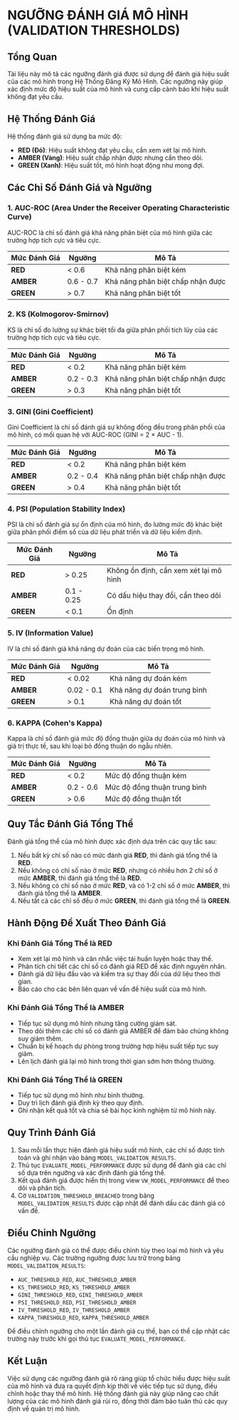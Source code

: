 # NGƯỠNG ĐÁNH GIÁ MÔ HÌNH (VALIDATION THRESHOLDS)

## Tổng Quan

Tài liệu này mô tả các ngưỡng đánh giá được sử dụng để đánh giá hiệu suất của các mô hình trong Hệ Thống Đăng Ký Mô Hình. Các ngưỡng này giúp xác định mức độ hiệu suất của mô hình và cung cấp cảnh báo khi hiệu suất không đạt yêu cầu.

## Hệ Thống Đánh Giá

Hệ thống đánh giá sử dụng ba mức độ:

- **RED (Đỏ)**: Hiệu suất không đạt yêu cầu, cần xem xét lại mô hình.
- **AMBER (Vàng)**: Hiệu suất chấp nhận được nhưng cần theo dõi.
- **GREEN (Xanh)**: Hiệu suất tốt, mô hình hoạt động như mong đợi.

## Các Chỉ Số Đánh Giá và Ngưỡng

### 1. AUC-ROC (Area Under the Receiver Operating Characteristic Curve)

AUC-ROC là chỉ số đánh giá khả năng phân biệt của mô hình giữa các trường hợp tích cực và tiêu cực.

| Mức Đánh Giá | Ngưỡng | Mô Tả |
|-------------|--------|-------|
| **RED** | < 0.6 | Khả năng phân biệt kém |
| **AMBER** | 0.6 - 0.7 | Khả năng phân biệt chấp nhận được |
| **GREEN** | > 0.7 | Khả năng phân biệt tốt |

### 2. KS (Kolmogorov-Smirnov)

KS là chỉ số đo lường sự khác biệt tối đa giữa phân phối tích lũy của các trường hợp tích cực và tiêu cực.

| Mức Đánh Giá | Ngưỡng | Mô Tả |
|-------------|--------|-------|
| **RED** | < 0.2 | Khả năng phân biệt kém |
| **AMBER** | 0.2 - 0.3 | Khả năng phân biệt chấp nhận được |
| **GREEN** | > 0.3 | Khả năng phân biệt tốt |

### 3. GINI (Gini Coefficient)

Gini Coefficient là chỉ số đánh giá sự không đồng đều trong phân phối của mô hình, có mối quan hệ với AUC-ROC (GINI = 2 × AUC - 1).

| Mức Đánh Giá | Ngưỡng | Mô Tả |
|-------------|--------|-------|
| **RED** | < 0.2 | Khả năng phân biệt kém |
| **AMBER** | 0.2 - 0.4 | Khả năng phân biệt chấp nhận được |
| **GREEN** | > 0.4 | Khả năng phân biệt tốt |

### 4. PSI (Population Stability Index)

PSI là chỉ số đánh giá sự ổn định của mô hình, đo lường mức độ khác biệt giữa phân phối điểm số của dữ liệu phát triển và dữ liệu kiểm định.

| Mức Đánh Giá | Ngưỡng | Mô Tả |
|-------------|--------|-------|
| **RED** | > 0.25 | Không ổn định, cần xem xét lại mô hình |
| **AMBER** | 0.1 - 0.25 | Có dấu hiệu thay đổi, cần theo dõi |
| **GREEN** | < 0.1 | Ổn định |

### 5. IV (Information Value)

IV là chỉ số đánh giá khả năng dự đoán của các biến trong mô hình.

| Mức Đánh Giá | Ngưỡng | Mô Tả |
|-------------|--------|-------|
| **RED** | < 0.02 | Khả năng dự đoán kém |
| **AMBER** | 0.02 - 0.1 | Khả năng dự đoán trung bình |
| **GREEN** | > 0.1 | Khả năng dự đoán tốt |

### 6. KAPPA (Cohen's Kappa)

Kappa là chỉ số đánh giá mức độ đồng thuận giữa dự đoán của mô hình và giá trị thực tế, sau khi loại bỏ đồng thuận do ngẫu nhiên.

| Mức Đánh Giá | Ngưỡng | Mô Tả |
|-------------|--------|-------|
| **RED** | < 0.2 | Mức độ đồng thuận kém |
| **AMBER** | 0.2 - 0.6 | Mức độ đồng thuận trung bình |
| **GREEN** | > 0.6 | Mức độ đồng thuận tốt |

## Quy Tắc Đánh Giá Tổng Thể

Đánh giá tổng thể của mô hình được xác định dựa trên các quy tắc sau:

1. Nếu bất kỳ chỉ số nào có mức đánh giá **RED**, thì đánh giá tổng thể là **RED**.
2. Nếu không có chỉ số nào ở mức **RED**, nhưng có nhiều hơn 2 chỉ số ở mức **AMBER**, thì đánh giá tổng thể là **RED**.
3. Nếu không có chỉ số nào ở mức **RED**, và có 1-2 chỉ số ở mức **AMBER**, thì đánh giá tổng thể là **AMBER**.
4. Nếu tất cả các chỉ số đều ở mức **GREEN**, thì đánh giá tổng thể là **GREEN**.

## Hành Động Đề Xuất Theo Đánh Giá

### Khi Đánh Giá Tổng Thể là RED

- Xem xét lại mô hình và cân nhắc việc tái huấn luyện hoặc thay thế.
- Phân tích chi tiết các chỉ số có đánh giá RED để xác định nguyên nhân.
- Đánh giá dữ liệu đầu vào và kiểm tra sự thay đổi của dữ liệu theo thời gian.
- Báo cáo cho các bên liên quan về vấn đề hiệu suất của mô hình.

### Khi Đánh Giá Tổng Thể là AMBER

- Tiếp tục sử dụng mô hình nhưng tăng cường giám sát.
- Theo dõi thêm các chỉ số có đánh giá AMBER để đảm bảo chúng không suy giảm thêm.
- Chuẩn bị kế hoạch dự phòng trong trường hợp hiệu suất tiếp tục suy giảm.
- Lên lịch đánh giá lại mô hình trong thời gian sớm hơn thông thường.

### Khi Đánh Giá Tổng Thể là GREEN

- Tiếp tục sử dụng mô hình như bình thường.
- Duy trì lịch đánh giá định kỳ theo quy định.
- Ghi nhận kết quả tốt và chia sẻ bài học kinh nghiệm từ mô hình này.

## Quy Trình Đánh Giá

1. Sau mỗi lần thực hiện đánh giá hiệu suất mô hình, các chỉ số được tính toán và ghi nhận vào bảng `MODEL_VALIDATION_RESULTS`.
2. Thủ tục `EVALUATE_MODEL_PERFORMANCE` được sử dụng để đánh giá các chỉ số dựa trên ngưỡng và xác định đánh giá tổng thể.
3. Kết quả đánh giá được hiển thị trong view `VW_MODEL_PERFORMANCE` để theo dõi và phân tích.
4. Cờ `VALIDATION_THRESHOLD_BREACHED` trong bảng `MODEL_VALIDATION_RESULTS` được cập nhật để đánh dấu các đánh giá có vấn đề.

## Điều Chỉnh Ngưỡng

Các ngưỡng đánh giá có thể được điều chỉnh tùy theo loại mô hình và yêu cầu nghiệp vụ. Các trường ngưỡng được lưu trữ trong bảng `MODEL_VALIDATION_RESULTS`:

- `AUC_THRESHOLD_RED`, `AUC_THRESHOLD_AMBER`
- `KS_THRESHOLD_RED`, `KS_THRESHOLD_AMBER`
- `GINI_THRESHOLD_RED`, `GINI_THRESHOLD_AMBER`
- `PSI_THRESHOLD_RED`, `PSI_THRESHOLD_AMBER`
- `IV_THRESHOLD_RED`, `IV_THRESHOLD_AMBER`
- `KAPPA_THRESHOLD_RED`, `KAPPA_THRESHOLD_AMBER`

Để điều chỉnh ngưỡng cho một lần đánh giá cụ thể, bạn có thể cập nhật các trường này trước khi gọi thủ tục `EVALUATE_MODEL_PERFORMANCE`.

## Kết Luận

Việc sử dụng các ngưỡng đánh giá rõ ràng giúp tổ chức hiểu được hiệu suất của mô hình và đưa ra quyết định kịp thời về việc tiếp tục sử dụng, điều chỉnh hoặc thay thế mô hình. Hệ thống đánh giá này giúp nâng cao chất lượng của các mô hình đánh giá rủi ro, đồng thời đảm bảo tuân thủ các quy định về quản trị mô hình.